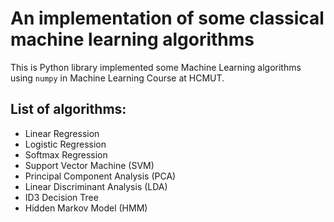 # An implementation of some classical machine learning algorithms

This is Python library implemented some Machine Learning algorithms using `numpy` in Machine Learning Course at HCMUT. 

## List of algorithms:
 - Linear Regression 
 - Logistic Regression 
 - Softmax Regression 
 - Support Vector Machine (SVM) 
 - Principal Component Analysis (PCA)
 - Linear Discriminant Analysis (LDA) 
 - ID3 Decision Tree
 - Hidden Markov Model (HMM) 
